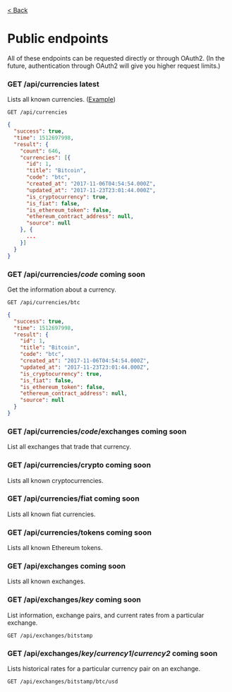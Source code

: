 [< Back](../)

# Public endpoints

All of these endpoints can be requested directly or through OAuth2. (In the future, authentication through OAuth2 will give you higher request limits.)

### GET /api/currencies <span class="latest">latest</span>

Lists all known currencies. ([Example](https://preview.cryptfolio.com/api/currencies))

```
GET /api/currencies
```

```json
{
  "success": true,
  "time": 1512697998,
  "result": {
    "count": 646,
    "currencies": [{
      "id": 1,
      "title": "Bitcoin",
      "code": "btc",
      "created_at": "2017-11-06T04:54:54.000Z",
      "updated_at": "2017-11-23T23:01:44.000Z",
      "is_cryptocurrency": true,
      "is_fiat": false,
      "is_ethereum_token": false,
      "ethereum_contract_address": null,
      "source": null
    }, {
      ...
    }]
  }
}
```

### GET /api/currencies/_code_ <span class="coming">coming soon</span>

Get the information about a currency.

```
GET /api/currencies/btc
```

```json
{
  "success": true,
  "time": 1512697998,
  "result": {
    "id": 1,
    "title": "Bitcoin",
    "code": "btc",
    "created_at": "2017-11-06T04:54:54.000Z",
    "updated_at": "2017-11-23T23:01:44.000Z",
    "is_cryptocurrency": true,
    "is_fiat": false,
    "is_ethereum_token": false,
    "ethereum_contract_address": null,
    "source": null
  }
}
```

### GET /api/currencies/_code_/exchanges <span class="coming">coming soon</span>

List all exchanges that trade that currency.

### GET /api/currencies/crypto <span class="coming">coming soon</span>

Lists all known cryptocurrencies.

### GET /api/currencies/fiat <span class="coming">coming soon</span>

Lists all known fiat currencies.

### GET /api/currencies/tokens <span class="coming">coming soon</span>

Lists all known Ethereum tokens.

### GET /api/exchanges <span class="coming">coming soon</span>

Lists all known exchanges.

### GET /api/exchanges/_key_ <span class="coming">coming soon</span>

List information, exchange pairs, and current rates from a particular exchange.

```
GET /api/exchanges/bitstamp
```

### GET /api/exchanges/_key_/_currency1_/_currency2_ <span class="coming">coming soon</span>

Lists historical rates for a particular currency pair on an exchange.

```
GET /api/exchanges/bitstamp/btc/usd
```
